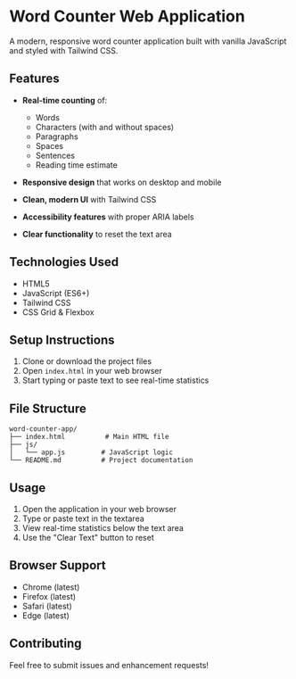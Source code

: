# Word Counter Web Application

A modern, responsive word counter application built with vanilla JavaScript and styled with Tailwind CSS.

## Features

- **Real-time counting** of:
  - Words
  - Characters (with and without spaces)
  - Paragraphs
  - Spaces
  - Sentences
  - Reading time estimate

- **Responsive design** that works on desktop and mobile
- **Clean, modern UI** with Tailwind CSS
- **Accessibility features** with proper ARIA labels
- **Clear functionality** to reset the text area

## Technologies Used

- HTML5
- JavaScript (ES6+)
- Tailwind CSS
- CSS Grid & Flexbox

## Setup Instructions

1. Clone or download the project files
2. Open `index.html` in your web browser
3. Start typing or paste text to see real-time statistics

## File Structure

```
word-counter-app/
├── index.html          # Main HTML file
├── js/
│   └── app.js         # JavaScript logic
└── README.md          # Project documentation
```

## Usage

1. Open the application in your web browser
2. Type or paste text in the textarea
3. View real-time statistics below the text area
4. Use the "Clear Text" button to reset

## Browser Support

- Chrome (latest)
- Firefox (latest)
- Safari (latest)
- Edge (latest)

## Contributing

Feel free to submit issues and enhancement requests!
